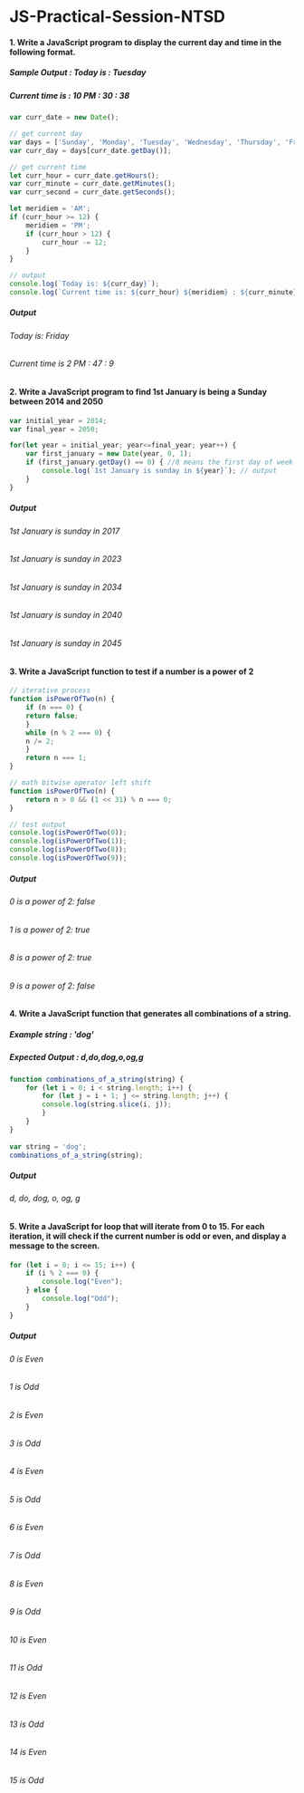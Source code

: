 # JS-Practical-Session-NTSD

#### 1. Write a JavaScript program to display the current day and time in the following format.
##### Sample Output : Today is : Tuesday
##### Current time is : 10 PM : 30 : 38

```js
var curr_date = new Date();

// get current day
var days = ['Sunday', 'Monday', 'Tuesday', 'Wednesday', 'Thursday', 'Friday', 'Saturday'];
var curr_day = days[curr_date.getDay()];

// get current time
let curr_hour = curr_date.getHours();
var curr_minute = curr_date.getMinutes();
var curr_second = curr_date.getSeconds();

let meridiem = 'AM';
if (curr_hour >= 12) {
    meridiem = 'PM';
    if (curr_hour > 12) {
        curr_hour -= 12;
    }
}

// output
console.log(`Today is: ${curr_day}`);
console.log(`Current time is: ${curr_hour} ${meridiem} : ${curr_minute} : ${curr_second}`);
```
##### Output
###### Today is: Friday
###### Current time is 2 PM : 47 : 9

#### 2. Write a JavaScript program to find 1st January is being a Sunday between 2014 and 2050
```js
var initial_year = 2014;
var final_year = 2050;

for(let year = initial_year; year<=final_year; year++) {
    var first_january = new Date(year, 0, 1);
    if (first_january.getDay() == 0) { //0 means the first day of week [sunday, monday, ..., friday, saturday]
        console.log(`1st January is sunday in ${year}`); // output
    }
}
```             
##### Output
###### 1st January is sunday in 2017
###### 1st January is sunday in 2023
###### 1st January is sunday in 2034
###### 1st January is sunday in 2040
###### 1st January is sunday in 2045

#### 3. Write a JavaScript function to test if a number is a power of 2
```js
// iterative process
function isPowerOfTwo(n) {
    if (n === 0) {
    return false;
    }
    while (n % 2 === 0) {
    n /= 2;
    }
    return n === 1;
}

// math bitwise operator left shift
function isPowerOfTwo(n) {
    return n > 0 && (1 << 31) % n === 0;
}

// test output
console.log(isPowerOfTwo(0));
console.log(isPowerOfTwo(1));
console.log(isPowerOfTwo(8));
console.log(isPowerOfTwo(9));
```          
##### Output
###### 0 is a power of 2: false
###### 1 is a power of 2: true
###### 8 is a power of 2: true
###### 9 is a power of 2: false

#### 4. Write a JavaScript function that generates all combinations of a string.
##### Example string : 'dog'
##### Expected Output : d,do,dog,o,og,g
```js
function combinations_of_a_string(string) {
    for (let i = 0; i < string.length; i++) {
        for (let j = i + 1; j <= string.length; j++) {
        console.log(string.slice(i, j));
        }
    }
}
    
var string = 'dog';
combinations_of_a_string(string);
```
##### Output
###### d, do, dog, o, og, g

#### 5. Write a JavaScript for loop that will iterate from 0 to 15. For each iteration, it will check if the current number is odd or even, and display a message to the screen.
```js
for (let i = 0; i <= 15; i++) {
    if (i % 2 === 0) {
        console.log("Even");
    } else {
        console.log("Odd");
    }
}
```             
##### Output
###### 0 is Even
###### 1 is Odd
###### 2 is Even
###### 3 is Odd
###### 4 is Even
###### 5 is Odd
###### 6 is Even
###### 7 is Odd
###### 8 is Even
###### 9 is Odd
###### 10 is Even
###### 11 is Odd
###### 12 is Even
###### 13 is Odd
###### 14 is Even
###### 15 is Odd